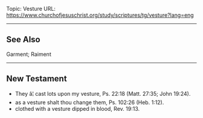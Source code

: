 Topic: Vesture
URL: https://www.churchofjesuschrist.org/study/scriptures/tg/vesture?lang=eng

---

## See Also

Garment; Raiment

---

## New Testament

- They â¦ cast lots upon my vesture, Ps. 22:18 (Matt. 27:35; John 19:24).
- as a vesture shalt thou change them, Ps. 102:26 (Heb. 1:12).
- clothed with a vesture dipped in blood, Rev. 19:13.

